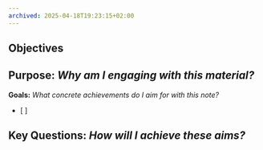 ```yaml
--- 
archived: 2025-04-18T19:23:15+02:00
---
```


## Objectives

**Purpose:**
*Why am I engaging with this material?*
- 

**Goals:**
*What concrete achievements do I aim for with this note?*
- [ ] 

**Key Questions:**
*How will I achieve these aims?*
- 